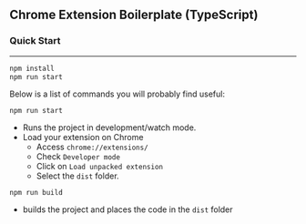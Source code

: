 ## Chrome Extension Boilerplate (TypeScript)

### Quick Start

---

```sh
npm install
npm run start
```

Below is a list of commands you will probably find useful:

`npm run start`

- Runs the project in development/watch mode.
- Load your extension on Chrome
  - Access `chrome://extensions/`
  - Check `Developer mode`
  - Click on `Load unpacked extension`
  - Select the `dist` folder.

`npm run build`

- builds the project and places the code in the `dist` folder
